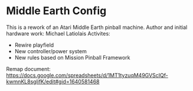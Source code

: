 # Middle Earth Config

This is a rework of an Atari Middle Earth pinball machine.
Author and initial hardware work: Michael Latiolais
Activites:
- Rewire playfield
- New controller/power system
- New rules based on Mission Pinball Framework

Remap document: https://docs.google.com/spreadsheets/d/1MT1tyzuqM49GVScIQf-kwmnKL8sglifK/edit#gid=1640581468
